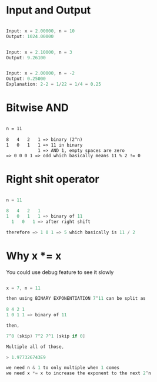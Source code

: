 # Input and Output

```java

Input: x = 2.00000, n = 10
Output: 1024.00000

```

```java

Input: x = 2.10000, n = 3
Output: 9.26100

```

```java

Input: x = 2.00000, n = -2
Output: 0.25000
Explanation: 2-2 = 1/22 = 1/4 = 0.25

```

# Bitwise AND

```html

n = 11
 
8   4   2   1 => binary (2^n) 
1   0   1   1 => 11 in binary
            1 => AND 1, empty spaces are zero
=> 0 0 0 1 => odd which basically means 11 % 2 != 0

```

# Right shit operator


```java

n = 11

8   4   2   1
1   0   1   1 => binary of 11
  1   0   1 => after right shift

therefore => 1 0 1 => 5 which basically is 11 / 2

```

# Why x *= x

You could use debug feature to see it slowly

```java

x = 7, n = 11

then using BINARY EXPONENTIATION 7^11 can be split as
        
8 4 2 1        
1 0 1 1 => binary of 11

then,

7^8 (skip) 7^2 7^1 [skip if 0]

Multiple all of those,

> 1.977326743E9

we need n & 1 to only multiple when 1 comes
we need x *= x to increase the exponent to the next 2^n 

```
